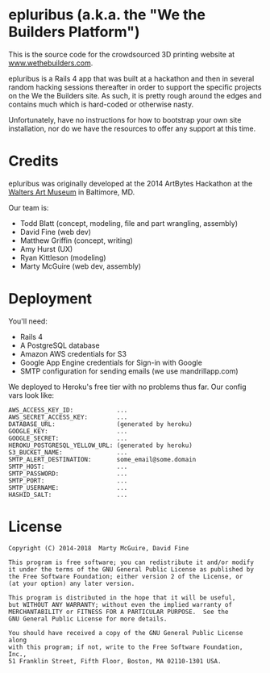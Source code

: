 epluribus (a.k.a. the "We the Builders Platform")
==================================================

This is the source code for the crowdsourced 3D printing website at
www.wethebuilders.com.

epluribus is a Rails 4 app that was built at a hackathon and then in
several random hacking sessions thereafter in order to support the
specific projects on the We the Builders site. As such, it is pretty
rough around the edges and contains much which is hard-coded or otherwise
nasty.

Unfortunately, have no instructions for how to bootstrap your
own site installation, nor do we have the resources to offer any support
at this time.

Credits
=======

epluribus was originally developed at the 2014 ArtBytes Hackathon at
the [Walters Art Museum](http://thewalters.org/default.aspx) in
Baltimore, MD.

Our team is:

* Todd Blatt (concept, modeling, file and part wrangling, assembly)
* David Fine (web dev)
* Matthew Griffin (concept, writing)
* Amy Hurst (UX)
* Ryan Kittleson (modeling)
* Marty McGuire (web dev, assembly)

Deployment
==========

You'll need:

* Rails 4
* A PostgreSQL database
* Amazon AWS credentials for S3
* Google App Engine credentials for Sign-in with Google
* SMTP configuration for sending emails (we use mandrillapp.com)

We deployed to Heroku's free tier with no problems thus far. Our config vars look like:

    AWS_ACCESS_KEY_ID:            ...
    AWS_SECRET_ACCESS_KEY:        ...
    DATABASE_URL:                 (generated by heroku)
    GOOGLE_KEY:                   ...
    GOOGLE_SECRET:                ...
    HEROKU_POSTGRESQL_YELLOW_URL: (generated by heroku)
    S3_BUCKET_NAME:               ...
    SMTP_ALERT_DESTINATION:       some_email@some.domain
    SMTP_HOST:                    ...
    SMTP_PASSWORD:                ...
    SMTP_PORT:                    ...
    SMTP_USERNAME:                ...
    HASHID_SALT:                  ...

License
=======

    Copyright (C) 2014-2018  Marty McGuire, David Fine

    This program is free software; you can redistribute it and/or modify
    it under the terms of the GNU General Public License as published by
    the Free Software Foundation; either version 2 of the License, or
    (at your option) any later version.

    This program is distributed in the hope that it will be useful,
    but WITHOUT ANY WARRANTY; without even the implied warranty of
    MERCHANTABILITY or FITNESS FOR A PARTICULAR PURPOSE.  See the
    GNU General Public License for more details.

    You should have received a copy of the GNU General Public License along
    with this program; if not, write to the Free Software Foundation, Inc.,
    51 Franklin Street, Fifth Floor, Boston, MA 02110-1301 USA.
